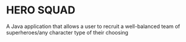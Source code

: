 # HERO SQUAD
A Java application that allows a user to recruit a well-balanced team of superheroes/any character type of their choosing
